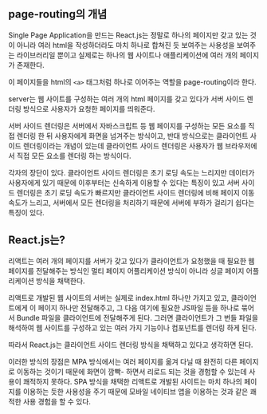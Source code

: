 ## page-routing의 개념

Single Page Application을 만드는 React.js는 정말로 하나의 페이지만 갖고 있는 것이 아니라 여러 html을 작성하더라도 마치 하나로 합쳐진 듯 보여주는 사용성을 보여주는 라이브러리일 뿐이고 실제로는 하나의 웹 사이트나 애플리케이션에 여러 개의 페이지가 존재한다.


이 페이지들을 html의 `<a>` 태그처럼 하나로 이어주는 역할을 page-routing이라 한다.


server는 웹 사이트를 구성하는 여러 개의 html 페이지를 갖고 있다가 서버 사이드 렌더링 방식으로 사용자가 요청한 페이지를 띄워준다.


서버 사이드 렌더링은 서버에서 자바스크립트 등 웹 페이지를 구성하는 모든 요소를 직접 렌더링 한 뒤 사용자에게 화면을 넘겨주는 방식이고, 반대 방식으로는 클라이언트 사이드 렌더링이라는 개념이 있는데 클라이언트 사이드 렌더링은 사용자가 웹 브라우저에서 직접 모든 요소를 렌더링 하는 방식이다.

각자의 장단이 있다. 클라이언트 사이드 렌더링은 초기 로딩 속도는 느리지만 데이터가 사용자에게 있기 때문에 이후부터는 신속하게 이용할 수 있다는 특징이 있고 서버 사이드 렌더링은 초기 로딩 속도가 빠르지만 클라이언트 사이드 렌더링에 비해 페이지 이동 속도가 느리고, 서버에서 모든 렌더링을 처리하기 때문에 서버에 부하가 걸리기 쉽다는 특징이 있다.

## React.js는?

리액트는 여러 개의 페이지를 서버가 갖고 있다가 클라이언트가 요청했을 때 필요한 웹 페이지를 전달해주는 방식인 멀티 페이지 어플리케이션 방식이 아니라 싱글 페이지 어플리케이션 방식을 채택한다.


리액트로 개발된 웹 사이트의 서버는 실제로 index.html 하나만 가지고 있고, 클라이언트에게 이 페이지 하나만 전달해주고, 그 다음 여기에 필요한 JS파일 등을 하나로 묶어서 Bundle 파일을 클라이언트에 전달해주게 된다. 그러면 클라이언트가 그 번들 파일을 해석하여 웹 사이트를 구성하고 있는 여러 가지 기능이나 컴포넌트를 렌더링 하게 된다.


따라서 React.js는 클라이언트 사이드 렌더링 방식을 채택하고 있다고 생각하면 된다.


이러한 방식의 장점은 MPA 방식에서는 여러 페이지를 옮겨 다닐 때 완전히 다른 페이지로 이동하는 것이기 때문에 화면이 깜빡- 하면서 리로드 되는 것을 경험할 수 있는데 사용이 쾌적하지 못하다. SPA 방식을 채택한 리액트로 개발된 사이트는 마치 하나의 페이지를 이용하는 듯한 사용성을 주기 때문에 모바일 네이티브 앱을 이용하는 것과 같은 쾌적한 사용 경험을 할 수 있다.